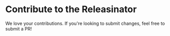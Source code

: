 # Contribute to the Releasinator

We love your contributions.  If you're looking to submit changes, feel free to submit a PR!
